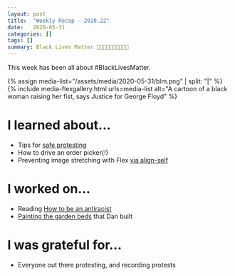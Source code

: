 ```yaml
---
layout: post
title:  "Weekly Recap - 2020.22"
date:   2020-05-31
categories: []
tags: []
summary: Black Lives Matter ✊🏿✊🏾✊🏽✊🏼✊🏻
---
```

This week has been all about #BlackLivesMatter.

{% assign media-list="/assets/media/2020-05-31/blm.png" | split: "|" %}
{% include media-flexgallery.html urls=media-list alt="A cartoon of a black woman raising her fist, says Justice for George Floyd" %}

# I learned about... #
- Tips for [safe protesting](/assets/media/2020-05-31/aoc-protesting.png)
- How to drive an order picker(!)
- Preventing image stretching with Flex [via align-self](https://techstacker.com/how-to-prevent-image-stretching-with-flexbox/)

# I worked on... #
- Reading [How to be an antiracist](https://www.ibramxkendi.com/how-to-be-an-antiracist)
- [Painting the garden beds](/assets/media/2020-05-31/gardenbeds.jpg) that Dan built

# I was grateful for... #
- Everyone out there protesting, and recording protests

